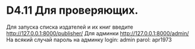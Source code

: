 # D4.11 Для проверяющих. 
Для запуска списка издателей и их книг введите http://127.0.0.1:8000/publisher/
Для админки http://127.0.0.1:8000/admin/
На всякий случай пароль на админку login: admin parol: apr1973
